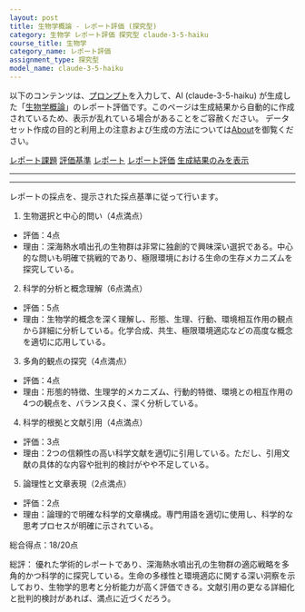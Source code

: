 ```yaml
---
layout: post
title: 生物学概論 - レポート評価 (探究型)
category: 生物学 レポート評価 探究型 claude-3-5-haiku
course_title: 生物学
category_name: レポート評価
assignment_type: 探究型
model_name: claude-3-5-haiku
---
```


以下のコンテンツは、[プロンプト](https://github.com/takedatoshiyuki/synthetic_assignments/tree/main/generated/生物学/claude-3-5-haiku/prompt_レポート評価-探究型.md)を入力して、AI (claude-3-5-haiku) が生成した「[生物学概論](/contents/生物学/)」のレポート評価です。このページは生成結果から自動的に作成されているため、表示が乱れている場合があることをご容赦ください。
データセット作成の目的と利用上の注意および生成の方法については[About](/About)を御覧ください。

[レポート課題](../レポート課題-探究型)
[評価基準](../評価基準-探究型)
[レポート](../レポート-探究型)
[レポート評価](../レポート評価-探究型)
[生成結果のみを表示](https://github.com/takedatoshiyuki/synthetic_assignments/tree/main/generated/生物学/claude-3-5-haiku/レポート評価-探究型.md)
  

***
***
  
レポートの採点を、提示された採点基準に従って行います。

1. 生物選択と中心的問い（4点満点）
- 評価：4点
- 理由：深海熱水噴出孔の生物群は非常に独創的で興味深い選択である。中心的な問いも明確で挑戦的であり、極限環境における生命の生存メカニズムを探究している。

2. 科学的分析と概念理解（6点満点）
- 評価：5点
- 理由：生物学的概念を深く理解し、形態、生理、行動、環境相互作用の観点から詳細に分析している。化学合成、共生、極限環境適応などの高度な概念を適切に応用している。

3. 多角的観点の探究（4点満点）
- 評価：4点
- 理由：形態的特徴、生理学的メカニズム、行動的特徴、環境との相互作用の4つの観点を、バランス良く、深く分析している。

4. 科学的根拠と文献引用（4点満点）
- 評価：3点
- 理由：2つの信頼性の高い科学文献を適切に引用している。ただし、引用文献の具体的な内容や批判的検討がやや不足している。

5. 論理性と文章表現（2点満点）
- 評価：2点
- 理由：論理的で明確な科学的文章構成。専門用語を適切に使用し、科学的な思考プロセスが明確に示されている。

総合得点：18/20点

総評：
優れた学術的レポートであり、深海熱水噴出孔の生物群の適応戦略を多角的かつ科学的に探究している。生命の多様性と環境適応に関する深い洞察を示しており、生物学的思考と分析能力が高く評価できる。文献引用の更なる詳細化と批判的検討があれば、満点に近づくだろう。
